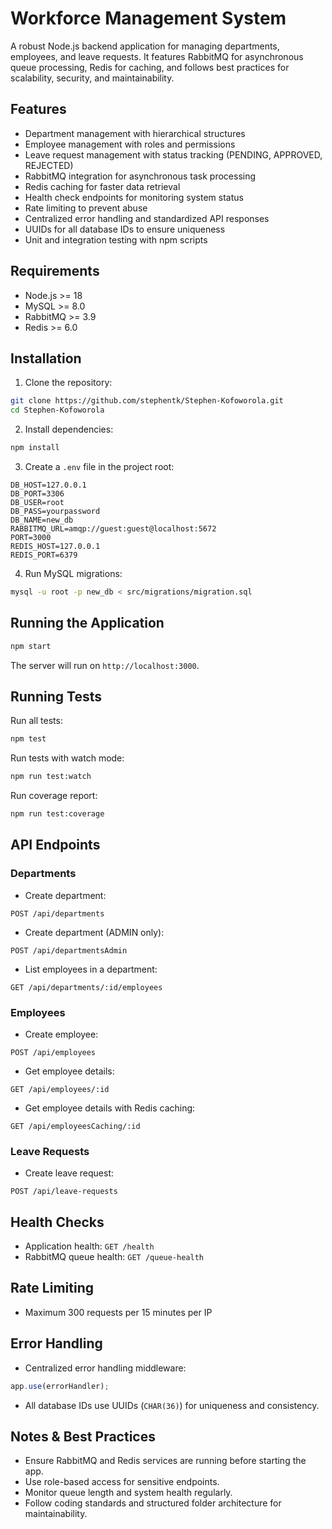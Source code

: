 # Workforce Management System

A robust Node.js backend application for managing departments, employees, and leave requests. It features RabbitMQ for asynchronous queue processing, Redis for caching, and follows best practices for scalability, security, and maintainability.

## Features

* Department management with hierarchical structures
* Employee management with roles and permissions
* Leave request management with status tracking (PENDING, APPROVED, REJECTED)
* RabbitMQ integration for asynchronous task processing
* Redis caching for faster data retrieval
* Health check endpoints for monitoring system status
* Rate limiting to prevent abuse
* Centralized error handling and standardized API responses
* UUIDs for all database IDs to ensure uniqueness
* Unit and integration testing with npm scripts

## Requirements

* Node.js >= 18
* MySQL >= 8.0
* RabbitMQ >= 3.9
* Redis >= 6.0

## Installation

1. Clone the repository:

```bash
git clone https://github.com/stephentk/Stephen-Kofoworola.git
cd Stephen-Kofoworola
```

2. Install dependencies:

```bash
npm install
```

3. Create a `.env` file in the project root:

```env
DB_HOST=127.0.0.1
DB_PORT=3306
DB_USER=root
DB_PASS=yourpassword
DB_NAME=new_db
RABBITMQ_URL=amqp://guest:guest@localhost:5672
PORT=3000
REDIS_HOST=127.0.0.1
REDIS_PORT=6379
```

4. Run MySQL migrations:

```bash
mysql -u root -p new_db < src/migrations/migration.sql
```

## Running the Application

```bash
npm start
```

The server will run on `http://localhost:3000`.

## Running Tests

Run all tests:

```bash
npm test
```

Run tests with watch mode:

```bash
npm run test:watch
```

Run coverage report:

```bash
npm run test:coverage
```

## API Endpoints

### Departments

* Create department:

```http
POST /api/departments
```

* Create department (ADMIN only):

```http
POST /api/departmentsAdmin
```

* List employees in a department:

```http
GET /api/departments/:id/employees
```

### Employees

* Create employee:

```http
POST /api/employees
```

* Get employee details:

```http
GET /api/employees/:id
```

* Get employee details with Redis caching:

```http
GET /api/employeesCaching/:id
```

### Leave Requests

* Create leave request:

```http
POST /api/leave-requests
```

## Health Checks

* Application health: `GET /health`
* RabbitMQ queue health: `GET /queue-health`

## Rate Limiting

* Maximum 300 requests per 15 minutes per IP

## Error Handling

* Centralized error handling middleware:

```javascript
app.use(errorHandler);
```

* All database IDs use UUIDs (`CHAR(36)`) for uniqueness and consistency.

## Notes & Best Practices

* Ensure RabbitMQ and Redis services are running before starting the app.
* Use role-based access for sensitive endpoints.
* Monitor queue length and system health regularly.
* Follow coding standards and structured folder architecture for maintainability.
